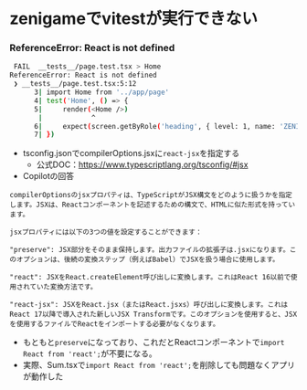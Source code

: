# zenigameでvitestが実行できない

### ReferenceError: React is not defined
```bash
 FAIL  __tests__/page.test.tsx > Home
ReferenceError: React is not defined
 ❯ __tests__/page.test.tsx:5:12
      3| import Home from '../app/page'
      4| test('Home', () => {
      5|     render(<Home />)
       |            ^
      6|     expect(screen.getByRole('heading', { level: 1, name: 'ZENIGAME' })).toBeDefined()
      7| })
```
- tsconfig.jsonでcompilerOptions.jsxに`react-jsx`を指定する
  - 公式DOC：https://www.typescriptlang.org/tsconfig/#jsx
- Copilotの回答
```
compilerOptionsのjsxプロパティは、TypeScriptがJSX構文をどのように扱うかを指定します。JSXは、Reactコンポーネントを記述するための構文で、HTMLに似た形式を持っています。

jsxプロパティには以下の3つの値を設定することができます：

"preserve": JSX部分をそのまま保持します。出力ファイルの拡張子は.jsxになります。このオプションは、後続の変換ステップ（例えばBabel）でJSXを扱う場合に使用します。

"react": JSXをReact.createElement呼び出しに変換します。これはReact 16以前で使用されていた変換方法です。

"react-jsx": JSXをReact.jsx（またはReact.jsxs）呼び出しに変換します。これはReact 17以降で導入された新しいJSX Transformです。このオプションを使用すると、JSXを使用するファイルでReactをインポートする必要がなくなります。
```
- もともと`preserve`になっており、これだとReactコンポーネントで`import React from 'react';`が不要になる。
- 実際、Sum.tsxで`import React from 'react';`を削除しても問題なくアプリが動作した